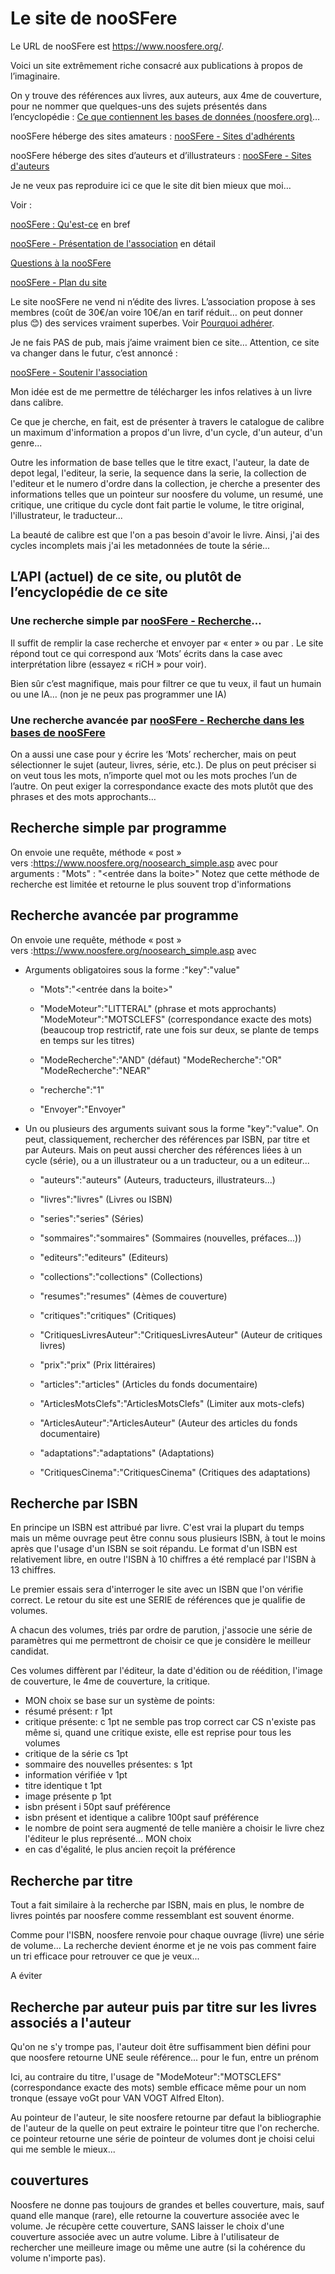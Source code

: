 # Le site de nooSFere

Le URL de nooSFere est <https://www.noosfere.org/>.

Voici un site extrêmement riche consacré aux publications à propos de
l’imaginaire.

On y trouve des références aux livres, aux auteurs, aux 4me de
couverture, pour ne nommer que quelques-uns des sujets présentés dans
l’encyclopédie : [Ce que contiennent les bases de données
(noosfere.org)](file:///C:\Users\Papa\AppData\Roaming\Microsoft\Word\Ce%20que%20contiennent%20les%20bases%20de%20données%20(noosfere.org))…

nooSFere héberge des sites amateurs : [nooSFere - Sites
d'adhérents](https://www.noosfere.org/noosfere/heberges.asp)

nooSFere héberge des sites d’auteurs et d’illustrateurs : [nooSFere -
Sites d'auteurs](https://www.noosfere.org/noosfere/sites_auteurs.asp)

Je ne veux pas reproduire ici ce que le site dit bien mieux que moi…

Voir :

[nooSFere :
Qu'est-ce](https://www.noosfere.org/noosfere/assoc/qu_estce.asp) en bref

[nooSFere - Présentation de
l'association](https://www.noosfere.org/noosfere/assoc/statuts.asp) en
détail

[Questions à la
nooSFere](https://www.noosfere.org/icarus/articles/article.asp?numarticle=463)

[nooSFere - Plan du site](https://www.noosfere.org/actu/news.asp)

Le site nooSFere ne vend ni n’édite des livres. L’association propose à
ses membres (coût de 30€/an voire 10€/an en tarif réduit… on peut donner
plus 😊) des services vraiment superbes. Voir [Pourquoi
adhérer](https://www.noosfere.org/noosfere/assoc/pourquoi.asp).

Je ne fais PAS de pub, mais j’aime vraiment bien ce site… Attention, ce
site va changer dans le futur, c’est annoncé :

[nooSFere - Soutenir
l'association](https://www.noosfere.org/noosfere/assoc/don.asp)

Mon idée est de me permettre de télécharger les infos relatives à un
livre dans calibre. 

Ce que je cherche, en fait, est de présenter à travers le catalogue de calibre un maximum d'information a propos d'un livre, d'un cycle, d'un auteur, d'un genre... 

Outre les information de base telles que le titre exact, l'auteur, la date de depot legal, l'editeur, la serie, la sequence dans la serie, la collection de l'editeur et le numero d'ordre dans la collection, je cherche a presenter des  informations telles que un pointeur sur noosfere du volume, un resumé, une critique, une critique du cycle dont fait partie le volume, le titre original, l'illustrateur, le traducteur...

La beauté de calibre est que l'on a pas besoin d'avoir le livre. Ainsi, j'ai des cycles incomplets mais j'ai les metadonnées de toute la série...

## L’API (actuel) de ce site, ou plutôt de l’encyclopédie de ce site

### Une recherche simple par [nooSFere - Recherche](https://www.noosfere.org/noosearch_simple.asp)…

Il suffit de remplir la case recherche et envoyer par « enter » ou par
<CR>. Le site répond tout ce qui correspond aux ‘Mots’ écrits dans
la case avec interprétation libre (essayez « riCH » pour voir).

Bien sûr c’est magnifique, mais pour filtrer ce que tu veux, il faut un
humain ou une IA… (non je ne peux pas programmer une IA)

### Une recherche avancée par [nooSFere - Recherche dans les bases de nooSFere](https://www.noosfere.org/livres/noosearch.asp)

On a aussi une case pour y écrire les ‘Mots’ rechercher, mais on peut
sélectionner le sujet (auteur, livres, série, etc.). De plus on peut
préciser si on veut tous les mots, n’importe quel mot ou les mots
proches l’un de l’autre. On peut exiger la correspondance exacte des
mots plutôt que des phrases et des mots approchants…

## Recherche simple par programme

On envoie une requête, méthode « post »
vers :<https://www.noosfere.org/noosearch_simple.asp> avec pour
arguments : "Mots" : "<entrée dans la boite>"
Notez que cette méthode de recherche est limitée et retourne le plus souvent trop d'informations

## Recherche avancée par programme

On envoie une requête, méthode « post »
vers :<https://www.noosfere.org/noosearch_simple.asp> avec

- Arguments obligatoires sous la forme :"key":"value"

  - "Mots":"<entrée dans la boite>"

  - "ModeMoteur":"LITTERAL" (phrase et mots approchants) 
        "ModeMoteur":"MOTSCLEFS" (correspondance exacte des mots) (beaucoup trop restrictif, rate une fois sur deux, se plante de temps en temps sur les titres)

  - "ModeRecherche":"AND"  (défaut)
    "ModeRecherche":"OR"  
    "ModeRecherche":"NEAR"

  - "recherche":"1"

  - "Envoyer":"Envoyer"

- Un ou plusieurs des arguments suivant sous la forme "key":"value". On peut, classiquement, rechercher des références par ISBN, par titre et par Auteurs.
Mais on peut aussi chercher des références liées à un cycle (série), ou a un illustrateur ou a un traducteur, ou a un editeur...

  - "auteurs":"auteurs" (Auteurs, traducteurs, illustrateurs...)

  - "livres":"livres" (Livres ou ISBN)

  - "series":"series" (Séries)

  - "sommaires":"sommaires" (Sommaires (nouvelles, préfaces...))

  - "editeurs":"editeurs" (Editeurs)

  - "collections":"collections" (Collections)

  - "resumes":"resumes" (4èmes de couverture)

  - "critiques":"critiques" (Critiques)

  - "CritiquesLivresAuteur":"CritiquesLivresAuteur" (Auteur de
        critiques livres)

  - "prix":"prix" (Prix littéraires)

  - "articles":"articles" (Articles du fonds documentaire)

  - "ArticlesMotsClefs":"ArticlesMotsClefs" (Limiter aux mots-clefs)

  - "ArticlesAuteur":"ArticlesAuteur" (Auteur des articles du fonds
        documentaire)

  - "adaptations":"adaptations" (Adaptations)

  - "CritiquesCinema":"CritiquesCinema" (Critiques des adaptations)

## Recherche par ISBN

En principe un ISBN est attribué par livre. C'est vrai la plupart du temps mais un même ouvrage peut être connu sous plusieurs ISBN, à tout le moins après que l'usage d'un ISBN se soit répandu. Le format d'un ISBN est relativement libre, en outre l'ISBN à 10 chiffres a été remplacé par l'ISBN à 13 chiffres.

Le premier essais sera d'interroger le site avec un ISBN que l'on vérifie correct.
Le retour du site est une SERIE de références que je qualifie de volumes.

A chacun des volumes, triés par ordre de parution, j'associe une série de paramètres qui me permettront de choisir ce que je considère le meilleur candidat.

Ces volumes diffèrent par l'éditeur, la date d'édition ou de réédition, l'image de couverture, le 4me de couverture, la critique.

- MON choix se base sur un système de points:
- résumé présent:                       r   1pt
- critique présente:                    c   1pt         ne semble pas trop correct car CS n'existe pas même si, quand une critique existe, elle est reprise pour tous les volumes
- critique de la série                  cs  1pt
- sommaire des nouvelles présentes:     s   1pt
- information vérifiée                  v   1pt
- titre identique                       t   1pt
- image présente                        p   1pt
- isbn présent                          i  50pt         sauf préférence     
- isbn présent et identique a calibre     100pt         sauf préférence          
- le nombre de point sera  augmenté de telle manière a choisir le livre chez l'éditeur le plus représenté... MON choix
- en cas d'égalité, le plus ancien reçoit la préférence


## Recherche par titre

Tout a fait similaire à la recherche par ISBN, mais en plus, le nombre de livres pointés par noosfere comme ressemblant est souvent énorme.

Comme pour l'ISBN, noosfere renvoie pour chaque ouvrage (livre) une série de volume... La recherche devient énorme et je ne vois pas comment faire un tri efficace  pour retrouver ce que je veux...

A éviter

## Recherche par auteur puis par titre sur les livres associés a l'auteur

Qu'on ne s'y trompe pas, l'auteur doit être suffisamment bien défini pour que noosfere retourne UNE seule référence... pour le fun, entre un prénom 

Ici, au contraire du titre, l'usage de "ModeMoteur":"MOTSCLEFS" (correspondance exacte des mots) semble efficace même pour un nom tronque (essaye voGt pour VAN VOGT Alfred Elton).

Au pointeur de l'auteur, le site noosfere retourne par defaut la bibliographie de l'auteur de la quelle on peut extraire le pointeur titre que l'on recherche. ce pointeur retourne une série de pointeur de volumes dont je choisi celui qui me semble le mieux...

## couvertures

Noosfere ne donne pas toujours de grandes et belles couverture, mais, sauf quand elle manque (rare), elle retourne la couverture associée avec le volume. Je récupère cette couverture, SANS laisser le choix d'une couverture associée avec un autre volume. Libre à l'utilisateur de rechercher une meilleure image ou même une autre (si la cohérence du volume n'importe pas).